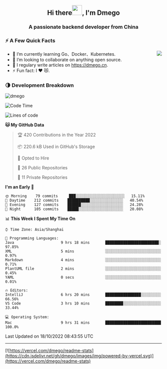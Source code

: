 <h2 align="center">Hi there<img src="https://cdn.jsdelivr.net/gh/dmego/images/img/Hi.gif" height="32" />, I'm Dmego </h2>
<h3 align="center">A passionate backend developer from China</h3>

### ⚡️ A Few Quick Facts

<img align="right" src="https://readme-stats-dmego.vercel.app/api?username=dmego&show_icons=true&icon_color=1573B3&hide_title=true&text_color=718096&bg_color=00000000&hide_border=true"/>

<ul>
    <li> 🌱 I’m currently learning Go、Docker、Kubernetes.</li>
    <li> 👯 I’m looking to collaborate on anything open source.</li>
    <li> 📝 I regulary write articles on <a href="https://dmego.cn">https://dmego.cn</a>.</li>
    <li> ⚡ Fun fact: I ❤️ 😻.</li>
</ul>

### 🌗 Development Breakdown

<img src="https://komarev.com/ghpvc/?username=dmego" alt="dmego" />

<!--START_SECTION:waka-->
![Code Time](http://img.shields.io/badge/Code%20Time-1%2C785%20hrs%2023%20mins-blue)

![Lines of code](https://img.shields.io/badge/From%20Hello%20World%20I%27ve%20Written-236%20Thousand%20lines%20of%20code-blue)

**🐱 My GitHub Data** 

> 🏆 420 Contributions in the Year 2022
 > 
> 📦 220.6 kB Used in GitHub's Storage 
 > 
> 💼 Opted to Hire
 > 
> 📜 26 Public Repositories 
 > 
> 🔑 11 Private Repositories  
 > 
**I'm an Early 🐤** 

```text
🌞 Morning    79 commits     ███░░░░░░░░░░░░░░░░░░░░░░   15.11% 
🌆 Daytime    212 commits    ██████████░░░░░░░░░░░░░░░   40.54% 
🌃 Evening    127 commits    ██████░░░░░░░░░░░░░░░░░░░   24.28% 
🌙 Night      105 commits    █████░░░░░░░░░░░░░░░░░░░░   20.08%

```


📊 **This Week I Spent My Time On** 

```text
⌚︎ Time Zone: Asia/Shanghai

💬 Programming Languages: 
Java                     9 hrs 18 mins       ████████████████████████░   97.85% 
XML                      5 mins              ░░░░░░░░░░░░░░░░░░░░░░░░░   0.97% 
Markdown                 4 mins              ░░░░░░░░░░░░░░░░░░░░░░░░░   0.71% 
PlantUML file            2 mins              ░░░░░░░░░░░░░░░░░░░░░░░░░   0.45% 
YAML                     0 secs              ░░░░░░░░░░░░░░░░░░░░░░░░░   0.01%

🔥 Editors: 
IntelliJ                 6 hrs 20 mins       ████████████████░░░░░░░░░   66.56% 
VS Code                  3 hrs 10 mins       ████████░░░░░░░░░░░░░░░░░   33.44%

💻 Operating System: 
Mac                      9 hrs 31 mins       █████████████████████████   100.0%

```


 Last Updated on 18/10/2022 08:43:55 UTC
<!--END_SECTION:waka-->

---

[![https://vercel.com/dmego/readme-stats](https://cdn.jsdelivr.net/gh/dmego/images/img/powered-by-vercel.svg)](https://vercel.com/dmego/readme-stats)

